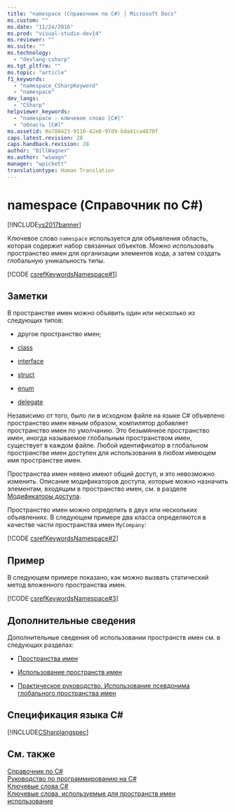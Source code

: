 ```yaml
---
title: "namespace (Справочник по C#) | Microsoft Docs"
ms.custom: ""
ms.date: "11/24/2016"
ms.prod: "visual-studio-dev14"
ms.reviewer: ""
ms.suite: ""
ms.technology: 
  - "devlang-csharp"
ms.tgt_pltfrm: ""
ms.topic: "article"
f1_keywords: 
  - "namespace_CSharpKeyword"
  - "namespace"
dev_langs: 
  - "CSharp"
helpviewer_keywords: 
  - "namespace - ключевое слово [C#]"
  - "область [C#]"
ms.assetid: 0a788423-9110-42e0-97d9-bda41ca4870f
caps.latest.revision: 28
caps.handback.revision: 28
author: "BillWagner"
ms.author: "wiwagn"
manager: "wpickett"
translationtype: Human Translation
---
```

# namespace (Справочник по C#)
[!INCLUDE[vs2017banner](../../../csharp/includes/vs2017banner.md)]

Ключевое слово `namespace` используется для объявления область, которая содержит набор связанных объектов.  Можно использовать пространство имен для организации элементов кода, а затем создать глобальную уникальность типы.  
  
 [!CODE [csrefKeywordsNamespace#1](../CodeSnippet/VS_Snippets_VBCSharp/csrefKeywordsNamespace#1)]  
  
## Заметки  
 В пространстве имен можно объявить один или несколько из следующих типов:  
  
-   другое пространство имен;  
  
-   [class](../../../csharp/language-reference/keywords/class.md)  
  
-   [interface](../../../csharp/language-reference/keywords/interface.md)  
  
-   [struct](../../../csharp/language-reference/keywords/struct.md)  
  
-   [enum](../../../csharp/language-reference/keywords/enum.md)  
  
-   [delegate](../../../csharp/language-reference/keywords/delegate.md)  
  
 Независимо от того, было ли в исходном файле на языке C\# объявлено пространство имен явным образом, компилятор добавляет пространство имен по умолчанию.  Это безымянное пространство имен, иногда называемое глобальным пространством имен, существует в каждом файле.  Любой идентификатор в глобальном пространстве имен доступен для использования в любом имеющем имя пространстве имен.  
  
 Пространства имен неявно имеют общий доступ, и это невозможно изменить.  Описание модификаторов доступа, которые можно назначить элементам, входящим в пространство имен, см. в разделе [Модификаторы доступа](../../../csharp/language-reference/keywords/access-modifiers.md).  
  
 Пространство имен можно определить в двух или нескольких объявлениях.  В следующем примере два класса определяются в качестве части пространства имен `MyCompany`:  
  
 [!CODE [csrefKeywordsNamespace#2](../CodeSnippet/VS_Snippets_VBCSharp/csrefKeywordsNamespace#2)]  
  
## Пример  
 В следующем примере показано, как можно вызвать статический метод вложенного пространства имен.  
  
 [!CODE [csrefKeywordsNamespace#3](../CodeSnippet/VS_Snippets_VBCSharp/csrefKeywordsNamespace#3)]  
  
## Дополнительные сведения  
 Дополнительные сведения об использовании пространств имен см. в следующих разделах:  
  
-   [Пространства имен](../../../csharp/programming-guide/namespaces/index.md)  
  
-   [Использование пространств имен](../../../csharp/programming-guide/namespaces/using-namespaces.md)  
  
-   [Практическое руководство. Использование псевдонима глобального пространства имен](../../../csharp/programming-guide/namespaces/how-to-use-the-global-namespace-alias.md)  
  
## Спецификация языка C\#  
 [!INCLUDE[CSharplangspec](../../../csharp/language-reference/keywords/includes/csharplangspec_md.md)]  
  
## См. также  
 [Справочник по C\#](../../../csharp/language-reference/index.md)   
 [Руководство по программированию на C\#](../../../csharp/programming-guide/index.md)   
 [Ключевые слова C\#](../../../csharp/language-reference/keywords/index.md)   
 [Ключевые слова, используемые для пространств имен](../../../csharp/language-reference/keywords/namespace-keywords.md)   
 [использование](../../../csharp/language-reference/keywords/using.md)